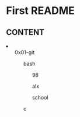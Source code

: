# First README
## CONTENT
<li>
  <ul>
    0x01-git
    <ul>
      bash
      <ul>98</ul>
      <ul>alx</ul>
      <ul>school</ul>
    </ul>
    <ul>
      c
    </ul>
  </ul>
</li>
